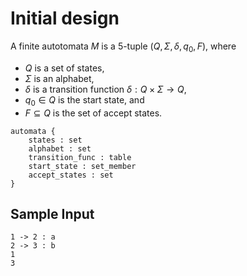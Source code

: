 # Initial design

A finite autotomata $M$ is a 5-tuple $(Q, \Sigma, \delta, q_0, F)$, where

- $Q$ is a set of states,
- $\Sigma$ is an alphabet,
- $\delta$ is a transition function $\delta : Q \times \Sigma \to Q$,
- $q_0 \in Q$ is the start state, and
- $F \subseteq Q$ is the set of accept states.

```text
automata {
    states : set
    alphabet : set 
    transition_func : table
    start_state : set_member
    accept_states : set
}
```

## Sample Input

```text
1 -> 2 : a
2 -> 3 : b
1
3
```
